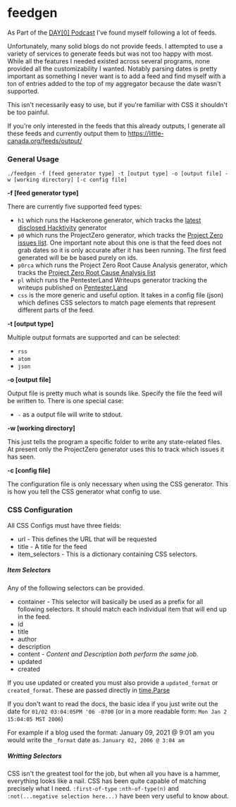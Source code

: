 # feedgen

As Part of the [DAY[0] Podcast](https://dayzerosec.com) I've found myself following a lot of feeds.

Unfortunately, many solid blogs do not provide feeds. I attempted to use a variety of services to generate feeds but was not too happy with most. While all the features I needed existed across several programs, none provided all the customizability I wanted. Notably parsing dates is pretty important as something I never want is to add a feed and find myself with a ton of entries added to the top of my aggregator because the date wasn't supported.

This isn't necessarily easy to use, but if you're familiar with CSS it shouldn't be too painful.

If you're only interested in the feeds that this already outputs, I generate all these feeds and currently output them to https://little-canada.org/feeds/output/ 

### General Usage

`./feedgen -f [feed generator type] -t [output type] -o [output file] -w [working directory] [-c config file]` 

**-f [feed generator type]**

There are currently five supported feed types:
 
 - `h1` which runs the Hackerone generator, which tracks the [latest disclosed Hacktivity](https://hackerone.com/hacktivity?querystring=&filter=type:public&order_direction=DESC&order_field=latest_disclosable_activity_at&followed_only=false) generator
 - `p0` which runs the ProjectZero generator, which tracks the [Project Zero issues list](https://bugs.chromium.org/p/project-zero/issues/list?q=&can=1&sort=-id). One important note about this one is that the feed does not grab dates so it is only accurate after it has been running. The first feed generated will be be based purely on ids.
 - `p0rca` which runs the Project Zero Root Cause Analysis generator, which tracks the [Project Zero Root Cause Analysis list](https://googleprojectzero.github.io/0days-in-the-wild/rca.html)
 - `pl` which runs the PentesterLand Writeups generator tracking the writeups published on [Pentester.Land](https://pentester.land/writeups/)
 - `css` is the more generic and useful option. It takes in a config file (json) which defines CSS selectors to match page elements that represent different parts of the feed.

**-t [output type]**

Multiple output formats are supported and can be selected:

 - `rss`
 - `atom`
 - `json`

**-o [output file]**

Output file is pretty much what is sounds like. Specify the file the feed will be written to. There is one special case:

 - `-` as a output file will write to stdout.

**-w [working directory]**

This just tells the program a specific folder to write any state-related files. At present only the ProjectZero generator uses this to track which issues it has seen.

**-c [config file]**

The configuration file is only necessary when using the CSS generator. This is how you tell the CSS generator what config to use.

### CSS Configuration

All CSS Configs must have three fields:

 - url - This defines the URL that will be requested
 - title - A title for the feed
 - item_selectors - This is a dictionary containing CSS selectors.

##### Item Selectors

Any of the following selectors can be provided.

 - container - This selector will basically be used as a prefix for all following selectors. It should match each individual item that will end up in the feed.
 - id
 - title
 - author
 - description 
 - content - *Content and Description both perform the same job.*
 - updated
 - created

If you use updated or created you must also provide a `updated_format` or `created_format`. These are passed directly in [time.Parse](https://golangbyexample.com/parse-time-in-golang/)

If you don't want to read the docs, the basic idea if you just write out the date for `01/02 03:04:05PM '06 -0700` (or in a more readable form: `Mon Jan 2 15:04:05 MST 2006`)

For example if a blog used the format: January 09, 2021 @ 9:01 am you would write the `_format` date as. `January 02, 2006 @ 3:04 am`

##### Writting Selectors

CSS isn't the greatest tool for the job, but when all you have is a hammer, everything looks like a nail. CSS has been quite capable of matching precisely what I need. `:first-of-type` `:nth-of-type(n)` and `:not(...negative selection here...)` have been very useful to know about.

